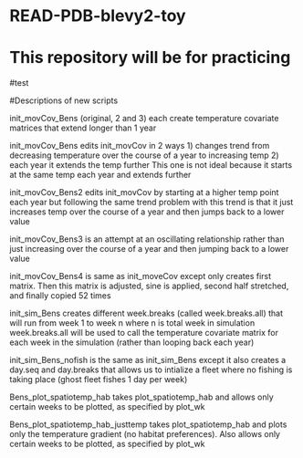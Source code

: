 # READ-PDB-blevy2-toy

# This repository will be for practicing 

#test


#Descriptions of new scripts

init_movCov_Bens  (original, 2 and 3) each create temperature covariate matrices that extend longer than 1 year


init_movCov_Bens edits init_movCov in 2 ways
	1) changes trend from decreasing temperature over the course of a year to increasing temp
	2) each year it extends the temp further
This one is not ideal because it starts at the same temp each year and extends further


init_movCov_Bens2 edits init_movCov by starting at a higher temp point each year but following the same trend
problem with this trend is that it just increases temp over the course of a year and then jumps back to a lower value


init_movCov_Bens3 is an attempt at an oscillating relationship rather than just increasing over the course of a year and then jumping back to a lower value

init_movCov_Bens4 is same as init_moveCov except only creates first matrix. Then this matrix is adjusted, sine is applied, second half stretched, and finally copied 52 times


init_sim_Bens creates different week.breaks (called week.breaks.all) that will run from week 1 to week n where n is total week in simulation
week.breaks.all will be used to call the temperature covariate matrix for each week in the simulation (rather than looping back each year)

init_sim_Bens_nofish is the same as init_sim_Bens except it also creates a day.seq and day.breaks that allows us to intialize a fleet where no fishing is taking place (ghost fleet fishes 1 day per week)

Bens_plot_spatiotemp_hab takes plot_spatiotemp_hab and allows only certain weeks to be plotted, as specified by plot_wk

Bens_plot_spatiotemp_hab_justtemp takes plot_spatiotemp_hab and plots only the temperature gradient (no habitat preferences). Also allows only certain weeks to be plotted, as specified by plot_wk



